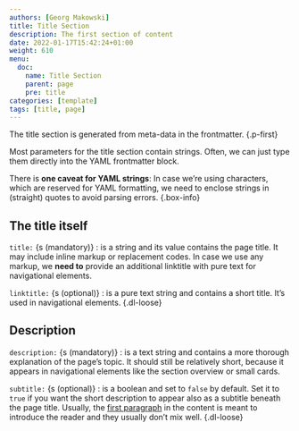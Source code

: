 ```yaml
---
authors: [Georg Makowski]
title: Title Section
description: The first section of content 
date: 2022-01-17T15:42:24+01:00 
weight: 610
menu:
  doc:
    name: Title Section
    parent: page
    pre: title
categories: [template]
tags: [title, page]
---
```


The title section is generated from meta-data in the frontmatter.
{.p-first}
<!--more-->

Most parameters for the title section contain strings. Often, we can just type them directly into the YAML frontmatter block.

There is **one caveat for YAML strings**: In case we’re using characters, which are reserved for YAML formatting, we need to enclose strings in (straight) quotes to avoid parsing errors.
{.box-info}

## The title itself

`title:` {s (mandatory)}
: is a string and its value contains the page title. It may include inline markup or replacement codes. In case we use any markup, we **need to** provide an additional linktitle with pure text for navigational elements.

`linktitle:` {s (optional)}
: is a pure text string and contains a short title. It’s used in navigational elements.
{.dl-loose}

## Description

`description:` {s (mandatory)}
: is a text string and contains a more thorough explanation of the page’s topic. It should still be relatively short, because it appears in navigational elements like the section overview or small cards.

`subtitle:` {s (optional)}
: is a boolean and set to `false` by default. Set it to `true` if you want the short description to appear also as a subtitle beneath the page title. Usually, the [first paragraph](standfirst) in the content is meant to introduce the reader and they usually don’t mix well.
{.dl-loose}
